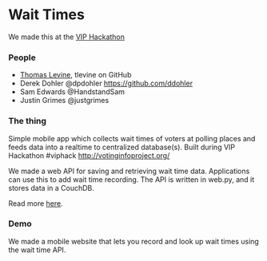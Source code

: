 Wait Times
======

We made this at the [VIP Hackathon]()

### People

* [Thomas Levine](http://thomaslevine.com), tlevine on GitHub
* Derek Dohler @dpdohler https://github.com/ddohler
* Sam Edwards @HandstandSam
* Justin Grimes @justgrimes

### The thing

Simple mobile app which collects wait times of voters at polling places and feeds data into a realtime to centralized database(s). Built during VIP Hackathon #viphack http://votinginfoproject.org/

We made a web API for saving and retrieving wait time data.
Applications can use this to add wait time recording.
The API is written in web.py, and it stores data in a CouchDB.

Read more [here](http://pad.transparencycamp.org/p/waittimes).

### Demo
We made a mobile website that lets you record and look up
wait times using the wait time API.
